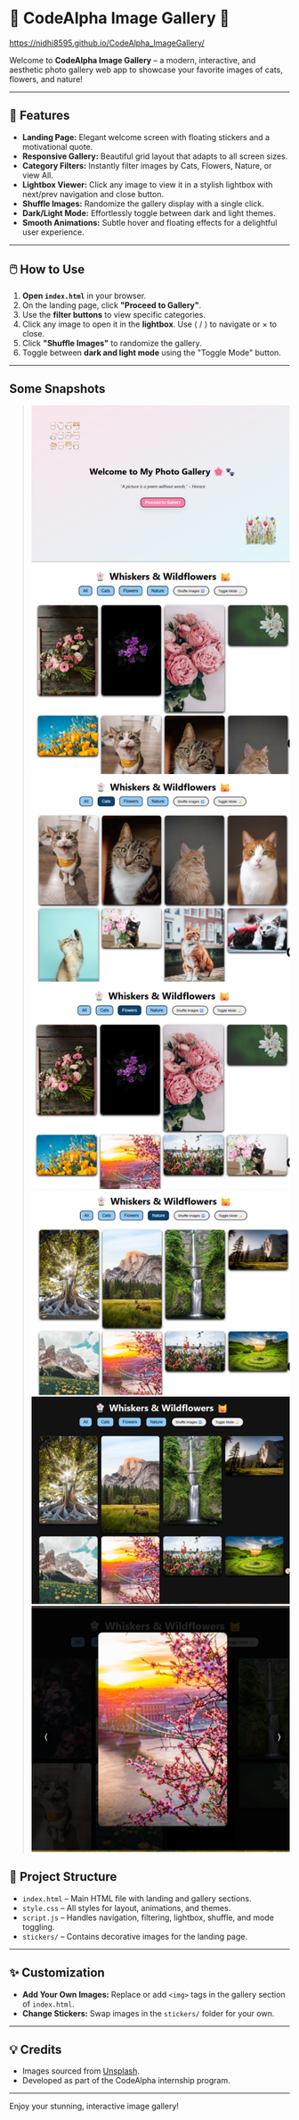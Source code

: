 # 🌸 CodeAlpha Image Gallery 🐾

https://nidhi8595.github.io/CodeAlpha_ImageGallery/

Welcome to **CodeAlpha Image Gallery** – a modern, interactive, and aesthetic photo gallery web app to showcase your favorite images of cats, flowers, and nature!

---

## 🚀 Features

- **Landing Page:** Elegant welcome screen with floating stickers and a motivational quote.
- **Responsive Gallery:** Beautiful grid layout that adapts to all screen sizes.
- **Category Filters:** Instantly filter images by Cats, Flowers, Nature, or view All.
- **Lightbox Viewer:** Click any image to view it in a stylish lightbox with next/prev navigation and close button.
- **Shuffle Images:** Randomize the gallery display with a single click.
- **Dark/Light Mode:** Effortlessly toggle between dark and light themes.
- **Smooth Animations:** Subtle hover and floating effects for a delightful user experience.

---

## 🖱️ How to Use

1. **Open `index.html`** in your browser.
2. On the landing page, click **"Proceed to Gallery"**.
3. Use the **filter buttons** to view specific categories.
4. Click any image to open it in the **lightbox**. Use ⟨ / ⟩ to navigate or × to close.
5. Click **"Shuffle Images"** to randomize the gallery.
6. Toggle between **dark and light mode** using the "Toggle Mode" button.

---

## Some Snapshots

> ![alt text](<Screenshot (81).png>)
> ![alt text](<Screenshot (82).png>)
> ![alt text](<Screenshot (83).png>)
> ![alt text](<Screenshot (84).png>)
> ![alt text](<Screenshot (85).png>)
> ![alt text](<Screenshot (86).png>)
> ![alt text](<Screenshot (87).png>)

## 📁 Project Structure

- `index.html` – Main HTML file with landing and gallery sections.
- `style.css` – All styles for layout, animations, and themes.
- `script.js` – Handles navigation, filtering, lightbox, shuffle, and mode toggling.
- `stickers/` – Contains decorative images for the landing page.

---

## ✨ Customization

- **Add Your Own Images:** Replace or add `<img>` tags in the gallery section of `index.html`.
- **Change Stickers:** Swap images in the `stickers/` folder for your own.

---

## 💡 Credits

- Images sourced from [Unsplash](https://unsplash.com/).
- Developed as part of the CodeAlpha internship program.

---

Enjoy your stunning, interactive image gallery!

